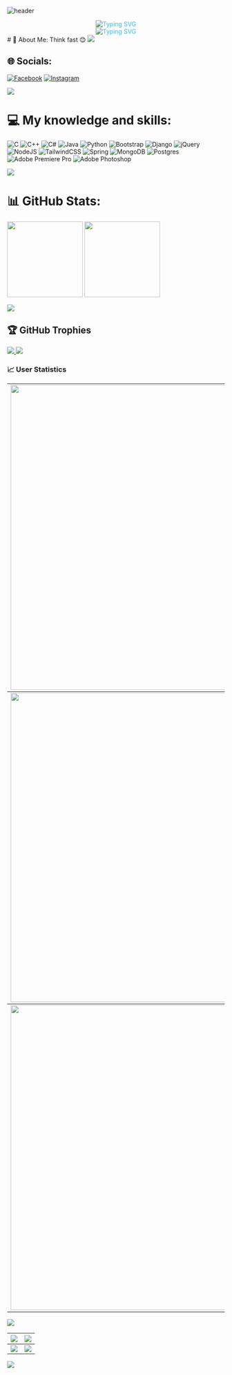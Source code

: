 ![header](https://capsule-render.vercel.app/api?type=waving&color=gradient&height=200&section=header&text=Welcome%20to%20EChinh's%20Github&fontSize=50)

<div style="text-align: center; color: #36BCF7FF;">
    <img src="https://readme-typing-svg.herokuapp.com?lines=Hi+!!!+I'm+Chính" alt="Typing SVG">
</div>
<div style="text-align: center; color: #36BCF7FF;">
    <img src="https://readme-typing-svg.herokuapp.com?lines=Backend+Scientist+/+Cyber+Security" alt="Typing SVG"> 
</div>
# 💫 About Me: 
Think fast 😊
<img src="https://user-images.githubusercontent.com/73097560/115834477-dbab4500-a447-11eb-908a-139a6edaec5c.gif">



## 🌐 Socials:
[![Facebook](https://img.shields.io/badge/Facebook-%231877F2.svg?logo=Facebook&logoColor=white)](https://www.facebook.com/profile.php?id=61554115483199) [![Instagram](https://img.shields.io/badge/Instagram-%23E4405F.svg?logo=Instagram&logoColor=white)](https://instagram.com/chinh.34) 

<img src="https://user-images.githubusercontent.com/73097560/115834477-dbab4500-a447-11eb-908a-139a6edaec5c.gif">

# 💻 My knowledge and skills:
![C](https://img.shields.io/badge/c-%2300599C.svg?style=for-the-badge&logo=c&logoColor=white) ![C++](https://img.shields.io/badge/c++-%2300599C.svg?style=for-the-badge&logo=c%2B%2B&logoColor=white) ![C#](https://img.shields.io/badge/c%23-%23239120.svg?style=for-the-badge&logo=csharp&logoColor=white) ![Java](https://img.shields.io/badge/java-%23ED8B00.svg?style=for-the-badge&logo=openjdk&logoColor=white) ![Python](https://img.shields.io/badge/python-3670A0?style=for-the-badge&logo=python&logoColor=ffdd54) ![Bootstrap](https://img.shields.io/badge/bootstrap-%238511FA.svg?style=for-the-badge&logo=bootstrap&logoColor=white) ![Django](https://img.shields.io/badge/django-%23092E20.svg?style=for-the-badge&logo=django&logoColor=white) ![jQuery](https://img.shields.io/badge/jquery-%230769AD.svg?style=for-the-badge&logo=jquery&logoColor=white) ![NodeJS](https://img.shields.io/badge/node.js-6DA55F?style=for-the-badge&logo=node.js&logoColor=white) ![TailwindCSS](https://img.shields.io/badge/tailwindcss-%2338B2AC.svg?style=for-the-badge&logo=tailwind-css&logoColor=white) ![Spring](https://img.shields.io/badge/spring-%236DB33F.svg?style=for-the-badge&logo=spring&logoColor=white) ![MongoDB](https://img.shields.io/badge/MongoDB-%234ea94b.svg?style=for-the-badge&logo=mongodb&logoColor=white) ![Postgres](https://img.shields.io/badge/postgres-%23316192.svg?style=for-the-badge&logo=postgresql&logoColor=white) ![Adobe Premiere Pro](https://img.shields.io/badge/Adobe%20Premiere%20Pro-9999FF.svg?style=for-the-badge&logo=Adobe%20Premiere%20Pro&logoColor=white) ![Adobe Photoshop](https://img.shields.io/badge/adobe%20photoshop-%2331A8FF.svg?style=for-the-badge&logo=adobe%20photoshop&logoColor=white)

<img src="https://user-images.githubusercontent.com/73097560/115834477-dbab4500-a447-11eb-908a-139a6edaec5c.gif">

# 📊 GitHub Stats:
[<img src="https://github-readme-stats.vercel.app/api?username=chinhnguyen34&show_icons=true&count_private=true&bg_color=30,e96443,904e95&title_color=fff&text_color=fff&include_all_commits=true" height="175">](https://github-readme-stats.vercel.app/api?username=chinhnguyen34)
[<img src="https://github-readme-stats.vercel.app/api/top-langs/?username=chinhnguyen34&layout=compact&bg_color=30,e96443,904e95&title_color=fff&text_color=fff" height="175">](https://github-readme-stats.vercel.app/api/top-langs/?username=chinhnguyen34)

<img src="https://user-images.githubusercontent.com/73097560/115834477-dbab4500-a447-11eb-908a-139a6edaec5c.gif">

## 🏆 GitHub Trophies
<a href="https://github-profile-trophy.vercel.app/?username=chinhnguyen34" target="_blank">
  <img src="https://github-profile-trophy.vercel.app/?username=chinhnguyen34&theme=radical&margin-w=4&margin-h=4">
</a>

<img src="https://user-images.githubusercontent.com/73097560/115834477-dbab4500-a447-11eb-908a-139a6edaec5c.gif">

### 📈 User Statistics
<table>
  <tbody>
    <tr>
      <td>
        <a href="https://github-readme-streak-stats.herokuapp.com/?user=chinhnguyen34">
          <img width="705" src="https://github-readme-streak-stats.herokuapp.com/?user=chinhnguyen34&bg_color=30,e96443,904e95&title_color=fff&text_color=fff&theme=radical&hide_border=true">
        </a>
      </td>
    </tr>
  </tbody>
  <tbody>
    <tr>
      <td>
        <a href="https://github-profile-summary-cards.vercel.app/api/cards/profile-details?username=chinhnguyen34">
          <img width="715" src="https://github-profile-summary-cards.vercel.app/api/cards/profile-details?username=chinhnguyen34&theme=dracula"/>
        </a>
      </td>
    </tr>
  </tbody>
  <tbody>
    <tr>
      <td>
        <a href="https://activity-graph.herokuapp.com/graph?username=chinhnguyen34">
          <img width="705" src="https://activity-graph.herokuapp.com/graph?username=chinhnguyen34&theme=dracula">
        </a>
      </td>
    </tr>
  </tbody>
</table>
<table>
  <tbody>
    <tr>
      <th>
        <a href="https://github-profile-summary-cards.vercel.app/api/cards/repos-per-language?username=chinhnguyen34">
          <img src="https://github-profile-summary-cards.vercel.app/api/cards/repos-per-language?username=chinhnguyen34&theme=dracula"/>
        </a>
      </th>
      <th>
        <a href="https://github-profile-summary-cards.vercel.app/api/cards/most-commit-language?username=chinhnguyen34&">
          <img src="https://github-profile-summary-cards.vercel.app/api/cards/most-commit-language?username=chinhnguyen34&theme=dracula"/>
        </a>
      </th>
    </tr>
  </tbody>
<img src="https://user-images.githubusercontent.com/73097560/115834477-dbab4500-a447-11eb-908a-139a6edaec5c.gif">    
  <tbody>
    <tr>
      <td>
        <a href="https://github-profile-summary-cards.vercel.app/api/cards/stats?username=chinhnguyen34">
          <img src="https://github-profile-summary-cards.vercel.app/api/cards/stats?username=chinhnguyen34&theme=dracula"/>
        </a>
      </td>
      <td>
        <a href="https://github-profile-summary-cards.vercel.app/api/cards/productive-time?username=chinhnguyen34">
          <img src="https://github-profile-summary-cards.vercel.app/api/cards/productive-time?username=chinhnguyen34&theme=dracula"/>
        </a>
      </td>
    </tr>
  </tbody>
</table>
<img src="https://user-images.githubusercontent.com/73097560/115834477-dbab4500-a447-11eb-908a-139a6edaec5c.gif">
